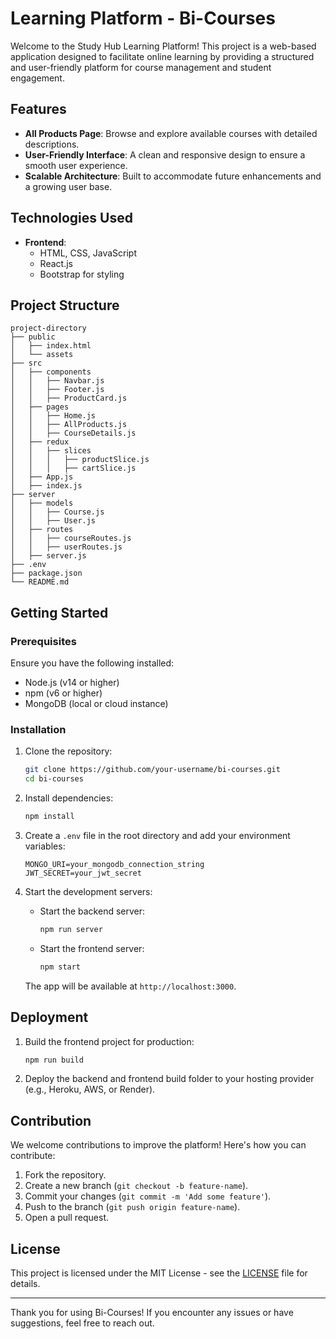 # Learning Platform - Bi-Courses

Welcome to the Study Hub Learning Platform! This project is a web-based application designed to facilitate online learning by providing a structured and user-friendly platform for course management and student engagement.

## Features
- **All Products Page**: Browse and explore available courses with detailed descriptions.
- **User-Friendly Interface**: A clean and responsive design to ensure a smooth user experience.
- **Scalable Architecture**: Built to accommodate future enhancements and a growing user base.

## Technologies Used
- **Frontend**:
  - HTML, CSS, JavaScript
  - React.js
  - Bootstrap for styling
## Project Structure
```
project-directory
├── public
│   ├── index.html
│   └── assets
├── src
│   ├── components
│   │   ├── Navbar.js
│   │   ├── Footer.js
│   │   ├── ProductCard.js
│   ├── pages
│   │   ├── Home.js
│   │   ├── AllProducts.js
│   │   ├── CourseDetails.js
│   ├── redux
│   │   ├── slices
│   │   │   ├── productSlice.js
│   │   │   ├── cartSlice.js
│   ├── App.js
│   ├── index.js
├── server
│   ├── models
│   │   ├── Course.js
│   │   ├── User.js
│   ├── routes
│   │   ├── courseRoutes.js
│   │   ├── userRoutes.js
│   ├── server.js
├── .env
├── package.json
└── README.md
```

## Getting Started

### Prerequisites
Ensure you have the following installed:
- Node.js (v14 or higher)
- npm (v6 or higher)
- MongoDB (local or cloud instance)

### Installation
1. Clone the repository:
   ```bash
   git clone https://github.com/your-username/bi-courses.git
   cd bi-courses
   ```
2. Install dependencies:
   ```bash
   npm install
   ```

3. Create a `.env` file in the root directory and add your environment variables:
   ```env
   MONGO_URI=your_mongodb_connection_string
   JWT_SECRET=your_jwt_secret
   ```

4. Start the development servers:
   - Start the backend server:
     ```bash
     npm run server
     ```
   - Start the frontend server:
     ```bash
     npm start
     ```
   The app will be available at `http://localhost:3000`.

## Deployment
1. Build the frontend project for production:
   ```bash
   npm run build
   ```
2. Deploy the backend and frontend build folder to your hosting provider (e.g., Heroku, AWS, or Render).

## Contribution
We welcome contributions to improve the platform! Here's how you can contribute:
1. Fork the repository.
2. Create a new branch (`git checkout -b feature-name`).
3. Commit your changes (`git commit -m 'Add some feature'`).
4. Push to the branch (`git push origin feature-name`).
5. Open a pull request.

## License
This project is licensed under the MIT License - see the [LICENSE](LICENSE) file for details.

---

Thank you for using Bi-Courses! If you encounter any issues or have suggestions, feel free to reach out.
